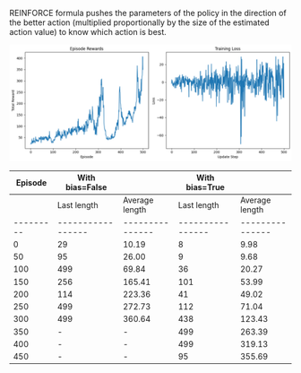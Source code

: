 REINFORCE formula pushes the parameters of the policy
in the direction of the better action (multiplied proportionally by the size of the
estimated action value) to know which action is best.


![Training_Screenshot](Reinforce_training.png)


| Episode | With bias=False |               | With bias=True |               |
|---------|-----------------|---------------|----------------|---------------|
|         | Last length     | Average length| Last length    | Average length|
|---------|-----------------|---------------|----------------|---------------|
| 0       | 29              | 10.19         | 8              | 9.98          |
| 50      | 95              | 26.00         | 9              | 9.68          |
| 100     | 499             | 69.84         | 36             | 20.27         |
| 150     | 256             | 165.41        | 101            | 53.99         |
| 200     | 114             | 223.36        | 41             | 49.02         |
| 250     | 499             | 272.73        | 112            | 71.04         |
| 300     | 499             | 360.64        | 438            | 123.43        |
| 350     | -               | -             | 499            | 263.39        |
| 400     | -               | -             | 499            | 319.13        |
| 450     | -               | -             | 95             | 355.69        |
